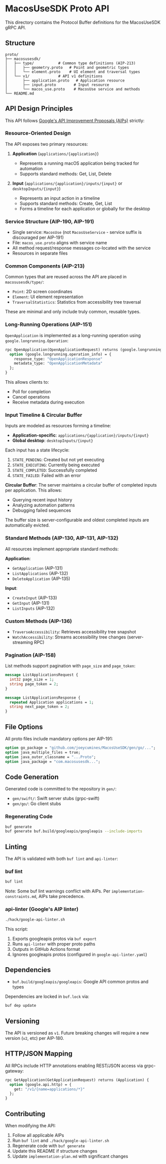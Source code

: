 # MacosUseSDK Proto API

This directory contains the Protocol Buffer definitions for the MacosUseSDK gRPC API.

## Structure

```
proto/
├── macosusesdk/
│   ├── type/           # Common type definitions (AIP-213)
│   │   ├── geometry.proto   # Point and geometric types
│   │   └── element.proto    # UI element and traversal types
│   └── v1/             # API v1 definitions
│       ├── application.proto   # Application resource
│       ├── input.proto        # Input resource
│       └── macos_use.proto    # MacosUse service and methods
└── README.md
```

## API Design Principles

This API follows [Google's API Improvement Proposals (AIPs)](https://google.aip.dev/) strictly:

### Resource-Oriented Design

The API exposes two primary resources:

1. **Application** (`applications/{application}`)
   - Represents a running macOS application being tracked for automation
   - Supports standard methods: Get, List, Delete
   
2. **Input** (`applications/{application}/inputs/{input}` or `desktopInputs/{input}`)
   - Represents an input action in a timeline
   - Supports standard methods: Create, Get, List
   - Forms a timeline for each application or globally for the desktop

### Service Structure (AIP-190, AIP-191)

- Single service: `MacosUse` (not `MacosUseService` - service suffix is discouraged per AIP-191)
- File: `macos_use.proto` aligns with service name
- All method request/response messages co-located with the service
- Resources in separate files

### Common Components (AIP-213)

Common types that are reused across the API are placed in `macosusesdk/type/`:

- `Point`: 2D screen coordinates
- `Element`: UI element representation
- `TraversalStatistics`: Statistics from accessibility tree traversal

These are minimal and only include truly common, reusable types.

### Long-Running Operations (AIP-151)

`OpenApplication` is implemented as a long-running operation using `google.longrunning.Operation`:

```protobuf
rpc OpenApplication(OpenApplicationRequest) returns (google.longrunning.Operation) {
  option (google.longrunning.operation_info) = {
    response_type: "OpenApplicationResponse"
    metadata_type: "OpenApplicationMetadata"
  };
}
```

This allows clients to:
- Poll for completion
- Cancel operations
- Receive metadata during execution

### Input Timeline & Circular Buffer

Inputs are modeled as resources forming a timeline:

- **Application-specific**: `applications/{application}/inputs/{input}`
- **Global desktop**: `desktopInputs/{input}`

Each input has a state lifecycle:
1. `STATE_PENDING`: Created but not yet executing
2. `STATE_EXECUTING`: Currently being executed
3. `STATE_COMPLETED`: Successfully completed
4. `STATE_FAILED`: Failed with an error

**Circular Buffer**: The server maintains a circular buffer of completed inputs per application. This allows:
- Querying recent input history
- Analyzing automation patterns
- Debugging failed sequences

The buffer size is server-configurable and oldest completed inputs are automatically evicted.

### Standard Methods (AIP-130, AIP-131, AIP-132)

All resources implement appropriate standard methods:

**Application**:
- `GetApplication` (AIP-131)
- `ListApplications` (AIP-132)
- `DeleteApplication` (AIP-135)

**Input**:
- `CreateInput` (AIP-133)
- `GetInput` (AIP-131)
- `ListInputs` (AIP-132)

### Custom Methods (AIP-136)

- `TraverseAccessibility`: Retrieves accessibility tree snapshot
- `WatchAccessibility`: Streams accessibility tree changes (server-streaming RPC)

### Pagination (AIP-158)

List methods support pagination with `page_size` and `page_token`:

```protobuf
message ListApplicationsRequest {
  int32 page_size = 1;
  string page_token = 2;
}

message ListApplicationsResponse {
  repeated Application applications = 1;
  string next_page_token = 2;
}
```

## File Options

All proto files include mandatory options per AIP-191:

```protobuf
option go_package = "github.com/joeycumines/MacosUseSDK/gen/go/...";
option java_multiple_files = true;
option java_outer_classname = "...Proto";
option java_package = "com.macosusesdk...";
```

## Code Generation

Generated code is committed to the repository in `gen/`:

- `gen/swift/`: Swift server stubs (grpc-swift)
- `gen/go/`: Go client stubs

### Regenerating Code

```bash
buf generate
buf generate buf.build/googleapis/googleapis --include-imports
```

## Linting

The API is validated with both `buf lint` and `api-linter`:

### buf lint

```bash
buf lint
```

Note: Some buf lint warnings conflict with AIPs. Per `implementation-constraints.md`, AIPs take precedence.

### api-linter (Google's AIP linter)

```bash
./hack/google-api-linter.sh
```

This script:
1. Exports googleapis protos via `buf export`
2. Runs `api-linter` with proper proto paths
3. Outputs in GitHub Actions format
4. Ignores googleapis protos (configured in `google-api-linter.yaml`)

## Dependencies

- `buf.build/googleapis/googleapis`: Google API common protos and types

Dependencies are locked in `buf.lock` via:

```bash
buf dep update
```

## Versioning

The API is versioned as `v1`. Future breaking changes will require a new version (`v2`, etc) per AIP-180.

## HTTP/JSON Mapping

All RPCs include HTTP annotations enabling REST/JSON access via grpc-gateway:

```protobuf
rpc GetApplication(GetApplicationRequest) returns (Application) {
  option (google.api.http) = {
    get: "/v1/{name=applications/*}"
  };
}
```

## Contributing

When modifying the API:

1. Follow all applicable AIPs
2. Run `buf lint` and `./hack/google-api-linter.sh`
3. Regenerate code with `buf generate`
4. Update this README if structure changes
5. Update `implementation-plan.md` with significant changes

